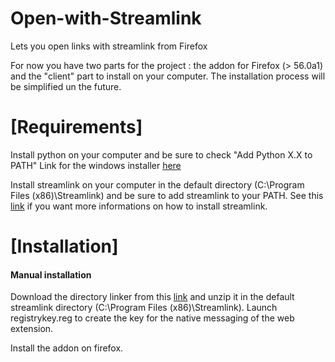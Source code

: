 # Open-with-Streamlink
Lets you open links with streamlink from Firefox

For now you have two parts for the project : the addon for Firefox (> 56.0a1) and the "client" part to install on your computer.
The installation process will be simplified un the future.

# [Requirements]

Install python on your computer and be sure to check "Add Python X.X to PATH"
Link for the windows installer [here][python-installer]

Install streamlink on your computer in the default directory (C:\Program Files (x86)\Streamlink) and be sure to add streamlink to your PATH.
See this [link][streamlink-installation] if you want more informations on how to install streamlink.

# [Installation]

#### Manual installation

Download the directory linker from this [link][linker] and unzip it in the default streamlink directory (C:\Program Files (x86)\Streamlink).
Launch registrykey.reg to create the key for the native messaging of the web extension.

Install the addon on firefox.

  [streamlink-website]: https://streamlink.github.io  
  [streamlink-installation]: https://streamlink.github.io/install.html
  [streamlink-installation-windows]: https://streamlink.github.io/install.html#windows-binaries  
  [python-installer]:https://www.python.org/ftp/python/3.6.3/python-3.6.3.exe
  [linker]:https://minhaskamal.github.io/DownGit/#/home?url=https://github.com/OpenWithStreamLink/Open-with-Streamlink/tree/master/linker
